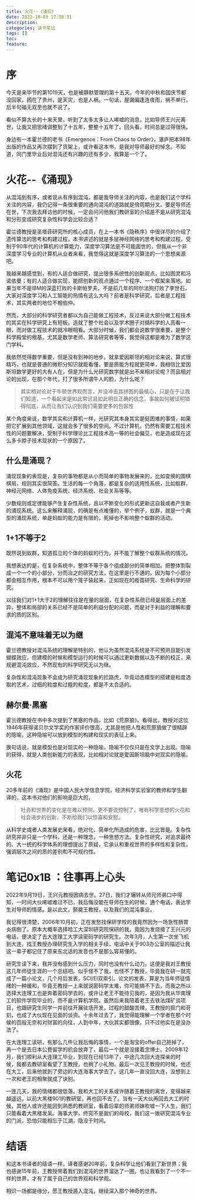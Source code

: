 ```yaml
---
title: 火花--《涌现》
date: 2022-10-03 17:39:31
description: 
categories: 读书笔记
tags: [] 
toc: 
feature: 
---
```


# 序
今天是来毕节的第1019天，也是被静默管理的第十五天。今年的中秋和国庆节都没回家，困在了贵州，是天灾，也是人祸。一句话，屋漏偏逢连夜雨，祸不单行，后半句福无双至也就不说了。

看似不算太长的十来天里，听到了太多太多让人唏嘘的消息，比如导师王兴元离世，让我又把思绪调整到了十五年，整整十五年了。回头看，时间总是过得很快。

身边有一本霍兰德的老书《Emergence：From Chaos to Order》，湛庐把本98年出版的作品又再次摆到了货架上，或许看这本书，是我对导师最好的悼念。不知道，同门里毕业后对混沌还有兴趣的还有多少，我算是一个了。

<!-- more -->

# 火花--《涌现》

从混沌到有序，或者说从有序到混沌，都是我导师关注的内容，也是我们这个学科关注的内容，我仍记得一条很重要的通向混沌的道路就是倍周期分叉。要是导师还在世，下次我去拜访他的时候，一定会问问他我们教研室的介绍是不是从研究混沌和分形变成研究复杂性科学会比较合适？

霍兰德教授是圣塔菲研究所的核心成员，在上一本书《隐秩序》中很详尽的介绍了遗传算法的思考和构建过程，本书讲述的就是多层神经网络的思考和构建过程，受制于90年代的计算机的计算能力，深度学习算法是不可能面世的，但我从一个非深度学习专业的计算机从业者来看，我觉得这就是深度学习算法的一个思想来源吧。

我越来越感觉到，有的人适合做研究，提出很多系统性的创新观点，比如图灵和冯诺依曼；有的人适合做实现，能把创新的观点通过一个程序、一个框架来落地。如果当年不是IBM的深蓝打败的卡斯帕罗夫，不是前几年的阿尔法狗打败了李世石，大家对深度学习和人工智能的热情有这么大吗？前者是科学研究，后者是工程技术，其实两者的地位不相伯仲。

然而，大部分的科学研究者都以为自己能做工程技术，反过来说大部分做工程技术的其实在科学研究上有短板。造就了整个社会以及学术圈子对搞科学的人高看一眼，而对做工程技术的就冷眼相看。大部分时候，我们都会说数学很重要，是整个科学殿堂的根基，尤其是数学老师、算法研究者等等，我觉得这都是难为了数学这门学科。

我依然觉得数学重要，但是没有到神的地步。就拿爱因斯坦的相对论来说，算式很精巧，也就是普通的微积分知识就能看懂，要是质能方程就更简单，我相信比爱因斯坦数学更好的大有人在，但是为什么光研究数学就是出不来相对论呢？而且相对论的出现，在那个年代，打了很多所谓牛人的脸，为什么呢？

> 其实相对论对于牛顿世界观而言，并没冲击其拼图的最核心，只是在于让我们知道，一个看起来是如此常识且如此明显正确的信念，事故如何被证明错得彻底，从而让我们认识到我们需要更多的包容性

某个角度来说，数学其实和计算机一样，光研究其本身其实是挺困难的事情，如果把它扩展到其他领域，这就会多了很多的空间。不过计算机，仍然有需要工程技术性的问题要解决，受制于科学理论比工程技术高一等的社会偏见，也是造成现在这么多卡脖子技术现状的一个原因了。

## 什么是涌现？

涌现现象的表现是，复杂的事物都是从小而简单的事物发展来的，比如变换的围棋棋局，规则其实很简答。生活的每一个角落，都是复杂的适用性系统，比如蚁群、神经元网络、人体免疫系统、经济系统、社会关系等等。

少数规则或定律能够产生复杂性系统，且以不断变化的形式更新这自我或者产生新的涌现系统。这么来解释涌现，的确是有点难懂的，举个例子，蚁群，就是一个典型的涌现系统，单是蚂蚁的能力是有限的，死掉也不影响整个蚁群的活动。

## 1+1不等于2

既然说到蚁群，知道孤立的个体的蚂蚁的行为，并不能了解整个蚁群系统的情况。

我想表达的是，在复杂系统中，整体不等于各个组成部分的简单相加。把整体割裂成一个一个的小部分，分而治之的研究方法，在这里是行不通的。因为每个小部分都会相互作用，根本不可以用个笼子装起来，正如现在的疫苗研究、生命科学的研究。

以往我们对1+1大于2的理解往往是在量的层面，在复杂性系统已经是层面上的差异，整体和局部的关系已经不是简单的利益分配的问题，而是对于利益的理解和要求的质的区别。

## 混沌不意味着无以为继

霍兰德教授对混沌系统的理解是特别的，他认为虽然混沌系统是不可预测且能引发蝴蝶效应，但建模的时候和模型运行的时候可以通过更新数据以及不断的校正，来规避混沌效应，不然现有的科学研究无以为继。

复杂性和混沌现象不会成为研究涌现现象的拦路虎，毕竟动态模型的搭建是粒度选取的艺术，过细的粒度和过粗的粒度，都是不太合适的。

## 赫尔曼·黑塞

霍兰德教授在书中多次提到了黑塞的作品，比如《荒原狼》。看得出，教授对这位1946年获得诺贝尔文学奖的作家评价很高，尤其是他把人性和荒原狼做了很精辟的隐喻，这种隐喻可以放到模型的构建和现实的表征上来。

换句话说，就是模型也是对现实的一种隐喻，隐喻不仅仅只是在文学上出现。隐喻的获得，就是人类创新能力的表现，比如相对论就是爱因斯坦脑中对现实的隐喻。

## 火花

20多年前的《涌现》是中国人民大学信息学院，经济科学实验室的教师和学生翻译的，这本书对他们的影响是巨大的，

> 社会和世界的变化是在难以预测，更不要说控制了，唯有科学思想的火花和社会进步的创新，不断给我们以惊喜和安慰。

从科学史或者人类发展史来看，绝对化、简单化所造成的危害，比比皆是。复杂性研究并非只是一个学科，还是一种理念，一种思想方法。复杂性研究，对追求最终的、大一统的科学体系的理想提出了质疑，它承认和重视世界的多样性和复杂性，强调层次之间的质的差别和不可规约性。

# 笔记0x1B ：往事再上心头

2022年9月19日，王兴元教授因病去世。27日，我们才辗转从师兄师弟口中得知，一时间大伙唏嘘难过不已，我后悔没能在导师在生的时候，通个电话，表达学生对导师的情感。是以此文，祭奠王教授，以及我们的混沌事业。

我记得很清楚，2006年10月初，正在发愁找保研学校的我竟然因为一场急性肠胃炎病倒了。原本大概率选择哈工大深圳研究院保研的我，竟因为发烧接了王兴元的电话，便决定了去大连理工大学读密码学的研究生。次年3月，人生第一次坐飞机到大连，找王教授办理研究生入学的相关手续，电话中关于903办公室的描述让我这一辈子都记住了原来东北话的发音也不是那么容易懂的。

研究生读下来，我并没有感到什么压力，同时也没有什么动力。这便是我对王教授这几年师徒生涯的一个总结吧。似乎怪不了我，也怪不了教授，毕竟我在研一就完成了一篇小论文，几个月后发表，SCI/EI双索引。论文的发表，算是为当年师徒情绪的一种缓和，毕竟王教授一上来就说密码学太难，你可能搞不下去，而我之所以选择大连理工也是奔着密码学去的，或许让老王不能待见我的，是因为我从华南理工的软件学院毕业的，而不是计算机学院。虽然后来我陪着老王去铁法煤矿谈项目，也跟研究生同学一并前往开展驻场开发，过程的甜酸苦辣，王教授的抠门和苛刻，也成了大伙现在见面的谈资。十余年过去了，我觉得能理解一个学者在那个时候的百般无奈和对财富的向往，人到中年，大伙其实都很像，只不过他实在是没办法了。

在大连理工读研，有那么几件让我后悔的事情，一个是淘宝的offer自己拒掉了，再一个是去日本公费留学的机会放弃了，最后一个就是没接着念博士。2009年12月，我们顺利从大连理工毕业，到现在已经13年了，中途几次回大连探亲的时候，我都去教研室看望了王教授，也捎了小礼物。最后一次见王教授的时候，他还在大工，后来他就到了旁边的大连海事大学去了。这几年一直没回大连，没想到上一次和老王的相聚就成了诀别。

一连几天，我的情绪都很低落。我和大工的关系或许随着王教授的离世，变得越来越遥远，以前大黑楼901的教研室，再也回不去了。当有一天大伙再回去大工的时候，其他人或许还能回到熟悉的教研室，看着后辈的师弟师妹吹嘘一下人生，我们只能看着大黑楼发呆。海事大学，终究不是我们的母校，我们这一拨研究混沌专业的门派，恐怕只能相忘于江湖，隐没于时间。

# 结语

和这本书译者的结语一样，译者感谢20年前，复杂科学让他们看到了新世界；我也感谢15年前，王教授带着我们到混沌的世界溜达了一圈，也让我看到了一个不一样的世界，才有了属于自己的世界观和科学观。

相识一场都是缘分，愿王教授遁入混沌，继续深入那个神奇的世界。